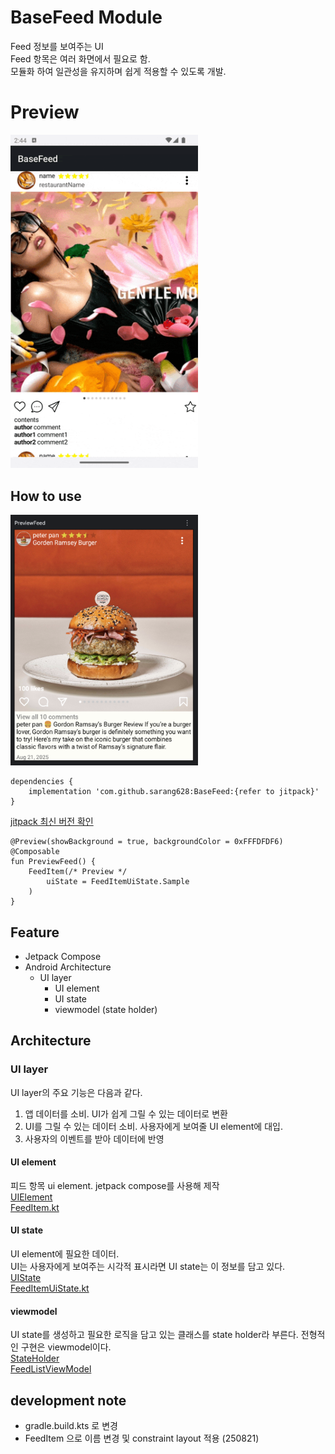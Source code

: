 # BaseFeed Module

Feed 정보를 보여주는 UI<br>
Feed 항목은 여러 화면에서 필요로 함.<br>
모듈화 하여 일관성을 유지하며 쉽게 적용할 수 있도록 개발.

# Preview

<img src="./screenshot/demonstrate.gif" alt="image" width="300" >

## How to use

<img src="./screenshot/preview.png" alt="image" width="300" >

```
dependencies {
	implementation 'com.github.sarang628:BaseFeed:{refer to jitpack}'
}	
```
[jitpack 최신 버전 확인](https://jitpack.io/#sarang628/BaseFeed)

```
@Preview(showBackground = true, backgroundColor = 0xFFFDFDF6)
@Composable
fun PreviewFeed() {
    FeedItem(/* Preview */
        uiState = FeedItemUiState.Sample
    )
}
```

## Feature

- Jetpack Compose
- Android Architecture
    - UI layer
        - UI element
        - UI state
        - viewmodel (state holder)

## Architecture

### UI layer

UI layer의 주요 기능은 다음과 같다.<br>
1. 앱 데이터를 소비. UI가 쉽게 그릴 수 있는 데이터로 변환
2. UI를 그릴 수 있는 데이터 소비. 사용자에게 보여줄 UI element에 대입.
3. 사용자의 이벤트를 받아 데이터에 반영

#### UI element

피드 항목 ui element. jetpack compose를 사용해 제작<br>
[UIElement](/documents/UIElement.md)<br>
[FeedItem.kt](/library/src/main/java/com/sarang/torang/compose/feed/FeedItem.kt)

#### UI state

UI element에 필요한 데이터.<br>
UI는 사용자에게 보여주는 시각적 표시라면 UI state는 이 정보를 담고 있다.<br>
[UIState](/documents/UIState.md)<br>
[FeedItemUiState.kt](/library/src/main/java/com/sarang/torang/data/basefeed/FeedItemUiState.kt)

#### viewmodel

UI state를 생성하고 필요한 로직을 담고 있는 클래스를 state holder라 부른다. 전형적인 구현은 viewmodel이다.<br>
[StateHolder](/documents/StateHolder.md)<br>
[FeedListViewModel](app/src/main/java/com/sarang/torang/compose/FeedListViewModel.kt)


## development note

- gradle.build.kts 로 변경
- FeedItem 으로 이름 변경 및 constraint layout 적용 (250821)